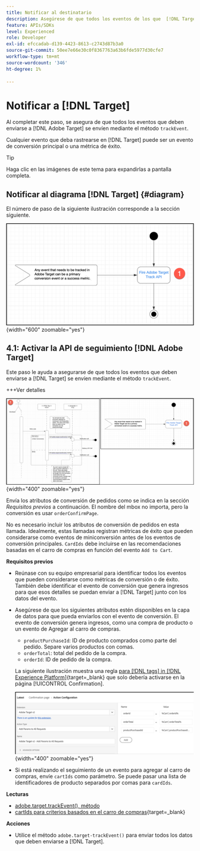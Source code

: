 ```yaml
---
title: Notificar al destinatario
description: Asegúrese de que todos los eventos de los que  [!DNL Target] debe realizar un seguimiento se envían mediante el método trackEvent.
feature: APIs/SDKs
level: Experienced
role: Developer
exl-id: efccadab-d139-4423-8613-c2743d87b3a0
source-git-commit: 50ee7e66e30c0f8367763a63b6fde5977d30cfe7
workflow-type: tm+mt
source-wordcount: '346'
ht-degree: 1%

---
```


# Notificar a [!DNL Target]

Al completar este paso, se asegura de que todos los eventos que deben enviarse a [!DNL Adobe Target] se envíen mediante el método `trackEvent`.

Cualquier evento que deba rastrearse en [!DNL Target] puede ser un evento de conversión principal o una métrica de éxito.

>[!TIP]
>
>Haga clic en las imágenes de este tema para expandirlas a pantalla completa.

## Notificar al diagrama [!DNL Target] {#diagram}

El número de paso de la siguiente ilustración corresponde a la sección siguiente.

![Notificar al diagrama de Target](/help/dev/patterns/recs-atjs/assets/diagram-notify-target.png){width="600" zoomable="yes"}

## 4.1: Activar la API de seguimiento [!DNL Adobe Target]

Este paso le ayuda a asegurarse de que todos los eventos que deben enviarse a [!DNL Target] se envíen mediante el método `trackEvent`.

+++Ver detalles

![Activar el diagrama de API de seguimiento de Adobe Target](/help/dev/patterns/recs-atjs/assets/fire-adobe-target-track-api-diagram-combined.png){width="400" zoomable="yes"}

Envía los atributos de conversión de pedidos como se indica en la sección *Requisitos previos* a continuación. El nombre del mbox no importa, pero la conversión es usar `orderConfirmPage`.

No es necesario incluir los atributos de conversión de pedidos en esta llamada. Idealmente, estas llamadas registran métricas de éxito que pueden considerarse como eventos de miniconversión antes de los eventos de conversión principales. `CardIds` debe incluirse en las recomendaciones basadas en el carro de compras en función del evento `Add to Cart`.

**Requisitos previos**

* Reúnase con su equipo empresarial para identificar todos los eventos que pueden considerarse como métricas de conversión o de éxito. También debe identificar el evento de conversión que genera ingresos para que esos detalles se puedan enviar a [!DNL Target] junto con los datos del evento.
* Asegúrese de que los siguientes atributos estén disponibles en la capa de datos para que pueda enviarlos con el evento de conversión. El evento de conversión genera ingresos, como una compra de producto o un evento de Agregar al carro de compras.

   * `productPurchaseId`: ID de producto comprados como parte del pedido. Separe varios productos con comas.
   * `orderTotal`: total del pedido de la compra.
   * `orderId`: ID de pedido de la compra.

  La siguiente ilustración muestra una regla [para [!DNL tags] in [!DNL Experience Platform]](https://experienceleague.adobe.com/docs/tags.html){target=_blank} que solo debería activarse en la página [!UICONTROL Confirmation].

  ![Página de configuración de la acción](/help/dev/patterns/recs-atjs/assets/action-configuration.png){width="400" zoomable="yes"}

* Si está realizando el seguimiento de un evento para agregar al carro de compras, envíe `cartIds` como parámetro. Se puede pasar una lista de identificadores de producto separados por comas para `cardIds`.

**Lecturas**

* [adobe.target.trackEvent(), método](/help/dev/implement/client-side/atjs/atjs-functions/adobe-target-trackevent.md)
* [cartIds para criterios basados en el carro de compras](https://experienceleague.adobe.com/docs/target/using/recommendations/criteria/base-the-recommendation-on-a-recommendation-key.html?lang=en#cart-based){target=_blank}

**Acciones**

* Utilice el método `adobe.target-trackEvent()` para enviar todos los datos que deben enviarse a [!DNL Target].

